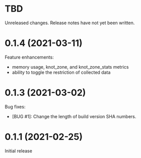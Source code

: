 # TBD

Unreleased changes. Release notes have not yet been written.

# 0.1.4 (2021-03-11)

Feature enhancements:

- memory usage, knot_zone, and knot_zone_stats metrics
- ability to toggle the restriction of collected data


# 0.1.3 (2021-03-02)

Bug fixes:

- [BUG #1]: Change the length of build version SHA numbers.


# 0.1.1 (2021-02-25)

Initial release
